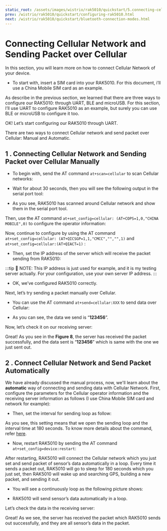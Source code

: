 ```yaml
---
static_root: /assets/images/wistrio/rak5010/quickstart/5.connecting-cellular-network
prev: /wistrio/rak5010/quickstart/configuring-rak5010.html
next: /wistrio/rak5010/quickstart/bluetooth-connection-modes.html
---
```

# Connecting Cellular Network and Sending Packet over Cellular

In this section, you will learn more on how to connect Cellular Network of your device. 

- To start with,  insert a SIM card into your RAK5010. For this document,  i’ll use a China Mobile SIM card as an example.

As describe in the previous section, we learned that there are three ways to configure our RAK5010: through UART, BLE and microUSB. For this section,  I’ll use UART to configure RAK5010 as an example, but surely you can use BLE or microUSB to configure it too.

OK! Let’s start configuring our RAK5010 through UART.

There are two ways to
connect Cellular network and send packet over Cellular: Manual and Automatic.

## 1 . Connecting Cellular Network and Sending Packet over Cellular Manually

- To begin with, send the AT command `at+scan=cellular` to scan Cellular networks:

<rk-img
  :src="`${$frontmatter.static_root}/ldd1gtipgjw2rdimcm06.jpg`"
  width="50%"
  figure-number="1"
  caption="Scanning for Cellular Networks"
/>  

- Wait for about 30 seconds, then you will see the following output in the serial port tool:


<rk-img
  :src="`${$frontmatter.static_root}/o1yixmjvgqaheaczyyvb.jpg`"
  width="50%"
  figure-number="2"
  caption="Scanned Cellular Network shown in Serial Port"
/> 

- As you see, RAK5010 has scanned around Cellular network and show them in the serial port tool.

Then, use the AT command `at+set_config=cellular: (AT+COPS=1,0,"CHINA MOBILE",0)` to configure the operator information:


<rk-img
  :src="`${$frontmatter.static_root}/s397ccuztyjg01v9oe57.jpg`"
  width="50%"
  figure-number="3"
  caption="Configuring the Operator"
/> 


Now, continue to configure by using the AT command `at+set_config=cellular: (AT+QICSGP=1,1,"CMCC","","",1)` and `at+set_config=cellular:(AT+QIACT=1)` :

<rk-img
  :src="`${$frontmatter.static_root}/viol2m3ggyntrqdrju3l.jpg`"
  width="50%"
  figure-number="4"
  caption="Configuring the Cellular Network"
/> 

<rk-img
  :src="`${$frontmatter.static_root}/kbfkkzhigynpqvvserph.jpg`"
  width="50%"
  figure-number="5"
  caption="Configuring the Cellular Network"
/> 

- Then, set the IP address of the server which will receive the packet sending from RAK5010:

<rk-img
  :src="`${$frontmatter.static_root}/wfgibirfba6br8wfddeo.jpg`"
  width="50%"
  figure-number="6"
  caption="Configuring the IP Address of the Server"
/> 

:::tip 📝 NOTE:
 This IP address is just used for example, and it is my testing server actually. For your configuration, use your own server IP address.
:::

- OK, we’ve configured RAK5010 correctly.

Next, let’s try sending a packet manually over Cellular.

- You can use the AT command `at+send=cellular:XXX` to send data over Cellular:

<rk-img
  :src="`${$frontmatter.static_root}/qliw07b9ag9om2ytbi6k.jpg`"
  width="50%"
  figure-number="7"
  caption="Sending Data over Cellular"
/> 

- As you can see, the data we send is “**123456**”. 

Now, let’s check it on our receiving server:

<rk-img
  :src="`${$frontmatter.static_root}/muvnk5vma57gwns6apo9.jpg`"
  width="100%"
  figure-number="8"
  caption="Received Data shown in the terminal"
/>

Great! As you see in the **Figure 8**, the server has received the packet successfully, and the data sent is “**123456**” which is same with the one we just sent out.

## 2 . Connect Cellular Network and Send Packet Automatically

We have already discussed the manual process, now, we'll learn about the **automatic** way of connecting and sending data with Cellular Network. First, configure the parameters for the Cellular operator information and the receiving server information as follows (I use China Mobile SIM card and network for example):

<rk-img
  :src="`${$frontmatter.static_root}/nmsor2nxqikesbzduzdj.jpg`"
  width="50%"
  figure-number="9"
  caption="Configuring the Cellular Network Parameters"
/>

- Then, set the interval for sending loop as follow:

<rk-img
  :src="`${$frontmatter.static_root}/usvaf8prsuthawdgwv2t.jpg`"
  width="50%"
  figure-number="10"
  caption="Setting the Loop Intervals"
/>

As you see, this setting means that we open the sending loop and the interval time at 180 seconds. To know more details about the command, refer [here](at-commands).

- Now, restart RAK5010 by sending the AT command `at+set_config=device:restart`:

<rk-img
  :src="`${$frontmatter.static_root}/b5oewg5p13m9pvimgcr0.jpg`"
  width="50%"
  figure-number="11"
  caption="Restarting your RAK5010"
/>

After restarting, RAK5010 will connect the Cellular network which you just set and send packet of sensor’s data automatically in a loop. Every time it sends a packet out, RAK5010 will go to sleep for 180 seconds which you just set, then RAK5010 will wake up and searching GPS, building a new packet, and sending it out.

- You will see a continuously loop as the following picture shows:

<rk-img
  :src="`${$frontmatter.static_root}/ijh8cftfzy4x9ybyalvr.jpg`"
  width="50%"
  figure-number="12"
  caption="Continuous Loop seen in The Serial Tool"
/>

- RAK5010 will send sensor’s data automatically in a loop.

Let’s check the data in the receiving server:

<rk-img
  :src="`${$frontmatter.static_root}/urwjby1runkjaijb18re.jpg`"
  width="100%"
  figure-number="12"
  caption="Data Receive in the Server"
/>

Great! As we see, the server has received the packet which RAK5010 sends out successfully, and they are all sensor’s data in the packet.

